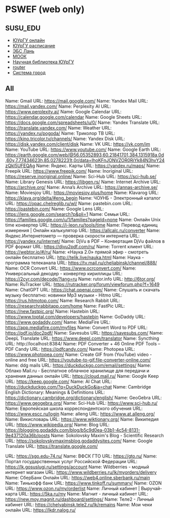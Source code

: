 # PSWEF (web only)

## SUSU_EDU

- [ЮУрГУ онлайн](https://edu.susu.ru/my/)
- [ЮУрГУ расписание](https://pwa.susu.ru/Auth?ReturnUrl=%2F)
- [ЭБС Лань](https://e.lanbook.com/)
- [МООК](https://mooc.susu.ru/moodle/my/)
- [Научная библиотека ЮУрГУ](https://lib.susu.ru/)
- [router](http://192.168.1.1/)
- [Система город](https://ivpaynew.chelinvest.ru/)

## All

Name: Gmail
URL: https://mail.google.com/
Name: Yandex Mail
URL: https://mail.yandex.com/
Name: Perplexity AI
URL: https://www.perplexity.ai/
Name: Google Calendar
URL: https://calendar.google.com/calendar
Name: Google Sheets
URL: https://docs.google.com/spreadsheets/u/0/
Name: Yandex Translate
URL: https://translate.yandex.com/
Name: Weather
URL: https://yandex.ru/pogoda/
Name: Триколор ТВ
URL: https://kino.tricolor.tv/channels/
Name: Yandex Disk
URL: https://disk.yandex.com/client/disk
Name: VK
URL: https://vk.com/im
Name: YouTube
URL: https://www.youtube.com/
Name: Google Earth
URL: https://earth.google.com/web/@56.05352893,60.21841701,384.1315918a,0d,60y,7.77434623h,85.02782231t,0r/data=IhoKFnJONVZOR0RiYk84N3hvY24zQkI5UFEQAg
Name: Яндекс. Карты
URL: https://yandex.ru/maps/
Name: Freepik
URL: https://www.freepik.com/
Name: Inoriginal
URL: https://reserve.inoriginal.online/
Name: Sci-Hub
URL: https://sci-hub.se/
Name: Library Genesis
URL: https://libgen.rs/
Name: Internet Archive
URL: https://archive.org/
Name: Anna’s Archive
URL: https://annas-archive.se/
Name: Moviesjoy
URL: https://moviesjoy.plus/home
Name: Klavarog
URL: https://klava.org/delta/#eng_begin
Name: ЧОУНБ - Электронный каталог
URL: https://opac.chelreglib.ru/wl/
Name: pastebin.com
URL: https://pastebin.com/
Name: Google Lens
URL: https://lens.google.com/search?p&pli=1
Name: Семьи
URL: https://families.google.com/u/1/families?pageId=none
Name: Онлайн Unix time конвертер
URL: https://i-leon.ru/tools/time
Name: Перевод единиц измерения | Онлайн калькулятор
URL: https://allcalc.ru/converter
Name: Яндекс.Интернетометр — проверка скорости интернета
URL: https://yandex.ru/internet/
Name: DjVu в PDF – Конвертация DjVu файлов в PDF формат
URL: https://djvu2pdf.com/ru/
Name: Torrent клиент
URL: https://webtor.io/#/ru/
Name: «Наука 2.0» прямой эфир - смотреть онлайн бесплатно
URL: http://telik.live/nauka.html
Name: Наука - программа телеканала
URL: https://tv.mail.ru/cheljabinsk/channel/888/
Name: OCR Convert
URL: https://www.ocrconvert.com/
Name: Универсальный декодер - конвертер кириллицы
URL: https://2cyr.com/decode/?lang=ru
Name: rutor.info
URL: http://6tor.org/
Name: RuTracker
URL: https://rutracker.org/forum/viewforum.php?f=1649
Name: ChatGPT
URL: https://chat.openai.com/
Name: Слушать и скачать музыку бесплатно: новинки Mp3 музыки - Hitmo
URL: https://rus.hitmotop.com/
Name: Research Rabbit
URL: https://researchrabbitapp.com/home
Name: FastPic
URL: https://new.fastpic.org/
Name: Hastebin
URL: https://www.toptal.com/developers/hastebin
Name: GoDaddy
URL: https://www.godaddy.com/
Name: MediaFire
URL: https://app.mediafire.com/myfiles
Name: Convert Word to PDF
URL: https://pdf.io/doc2pdf/
Name: Savesubs
URL: https://savesubs.com/
Name: DeepL Translate
URL: https://www.deepl.com/translator
Name: Syncthing
URL: http://localhost:8384/
Name: PDF Converter + 46 Online PDF Tools – PDF Candy
URL: https://pdfcandy.com/
Name: Photopea
URL: https://www.photopea.com/
Name: Create GIF from (YouTube) video - online and free
URL: https://youtube-to-gif.file-converter-online.com/
Name: ddg mails
URL: https://duckduckgo.com/email/settings/
Name: Облако Mail.ru - Бесплатное облачное хранилище для передачи и хранения данных онлайн
URL: https://cloud.mail.ru/
Name: Google Keep
URL: https://keep.google.com/
Name: AI Chat
URL: https://duckduckgo.com/?q=DuckDuckGo&ia=chat
Name: Cambridge English Dictionary: Meanings &amp; Definitions
URL: https://dictionary.cambridge.org/dictionary/english/
Name: GeoGebra
URL: https://www.geogebra.org/
Name: Sci-Hub
URL: https://www.sci-hub.ru/
Name: Европейская школа корреспондентского обучения
URL: https://www.escc.ru/login
Name: alleng
URL: https://www.at.alleng.org/
Name: Викисловарь
URL: https://www.wiktionary.org/
Name: Википедия
URL: https://www.wikipedia.org/
Name: Blog
URL: https://blogging.godaddy.com/blog/b5c9d0ea-03b1-4c54-8131-9e437120a36b/posts
Name: Sokolovsky Maxim&#39;s Blog - Scientific Research
URL: https://sokolovskymaximsblog.godaddysites.com/
Name: Google Translate
URL: https://translate.google.com/

URL: https://sgo.edu-74.ru/
Name: ВФСК ГТО
URL: https://gto.ru/
Name: Портал государственных услуг Российской Федерации
URL: https://lk.gosuslugi.ru/settings/account
Name: Wildberries - модный интернет магазин
URL: https://www.wildberries.ru/lk/myorders/delivery
Name: СберБанк Онлайн
URL: https://web4.online.sberbank.ru/main
Name: Тинькофф банк
URL: https://www.tinkoff.ru/summary/
Name: OZON
URL: https://www.ozon.ru/my/orderlist
Name: Личный кабинет | Выручай-карта
URL: https://5ka.ru/my
Name: Магнит - личный кабинет
URL: https://new.moy.magnit.ru/dashboard/settings/
Name: Теле2 - Личный кабинет
URL: https://chelyabinsk.tele2.ru/lk/remains
Name: Мои чеки онлайн
URL: https://lkdr.nalog.ru/

